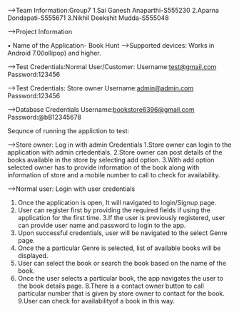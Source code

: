 -->Team Information:Group7
1.Sai Ganesh Anaparthi-S555230
2.Aparna Dondapati-S555671
3.Nikhil Deekshit Mudda-S555048

-->Project Information 

•	Name of the Application- Book Hunt
-->Supported devices:
Works in Android 7.0(lollipop) and higher.
 


-->Test Credentials:Normal User/Customer:
Username:test@gmail.com
Password:123456

-->Test Credentials: Store owner
Username:admin@admin.com
Password:123456

-->Database Credentials
Username:bookstore6396@gmail.com
Password:@bB12345678


Sequnce of running the appliction to test:

-->Store owner: Log in with admin Credentials
1.Store owner can login to the application with admin crtedentials.
2.Store owner can post details of the books available in the store by selecting add option.
3.With add option selected owner has to provide information of the book along with information of store and a mobile number to call to check for availability.

-->Normal user: Login with user credentials
1. Once the application is open, It will navigated to login/Signup page.
2. User can register first by providing the required fields if using the application for the first time.
3.If the user is previously registered, user can provide user name and password to login to the app.
4. Upon successful credentials, user will be navigated to the select Genre page.
5. Once the a particular Genre is selected, list of available books will be displayed.
6. User can select the book or search the book based on the name of the book.
7. Once the user selects a particular book, the app navigates the user to the book details page.
8.There is a contact owner button to call particular number that is given by store owner to contact for the book.
9.User can check for availabilityof a book in this way.



